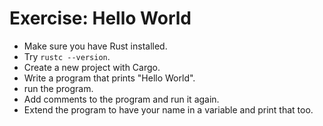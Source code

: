 # Exercise: Hello World

* Make sure you have Rust installed.
* Try `rustc --version`.
* Create a new project with Cargo.
* Write a program that prints "Hello World".
* run the program.
* Add comments to the program and run it again.
* Extend the program to have your name in a variable and print that too.



